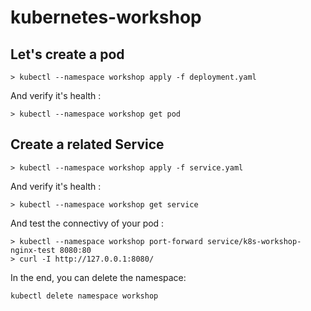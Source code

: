 # kubernetes-workshop

## Let's create a pod

```
> kubectl --namespace workshop apply -f deployment.yaml
```

And verify it's health :

```
> kubectl --namespace workshop get pod
```

## Create a related Service

```
> kubectl --namespace workshop apply -f service.yaml
```

And verify it's health :

```
> kubectl --namespace workshop get service
```

And test the connectivy of your pod :

```
> kubectl --namespace workshop port-forward service/k8s-workshop-nginx-test 8080:80
> curl -I http://127.0.0.1:8080/
```

In the end, you can delete the namespace:

```
kubectl delete namespace workshop
```
